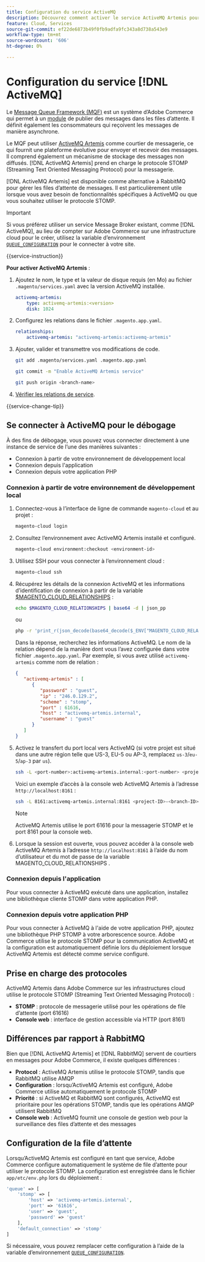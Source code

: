 ```yaml
---
title: Configuration du service ActiveMQ
description: Découvrez comment activer le service ActiveMQ Artemis pour gérer les files d’attente de messages pour Adobe Commerce sur l’infrastructure cloud.
feature: Cloud, Services
source-git-commit: ef22de6873b49f0fb9adfa9fc343a8d738a543e9
workflow-type: tm+mt
source-wordcount: '606'
ht-degree: 0%

---
```


# Configuration du service [!DNL ActiveMQ]

Le [Message Queue Framework (MQF)](https://experienceleague.adobe.com/docs/commerce-operations/configuration-guide/message-queues/message-queue-framework.html) est un système d’Adobe Commerce qui permet à un [module](https://experienceleague.adobe.com/en/docs/commerce-operations/implementation-playbook/glossary#module) de publier des messages dans les files d’attente. Il définit également les consommateurs qui reçoivent les messages de manière asynchrone.

Le MQF peut utiliser [ActiveMQ Artemis](https://activemq.apache.org/components/artemis/) comme courtier de messagerie, ce qui fournit une plateforme évolutive pour envoyer et recevoir des messages. Il comprend également un mécanisme de stockage des messages non diffusés. [!DNL ActiveMQ Artemis] prend en charge le protocole STOMP (Streaming Text Oriented Messaging Protocol) pour la messagerie.

[!DNL ActiveMQ Artemis] est disponible comme alternative à RabbitMQ pour gérer les files d’attente de messages. Il est particulièrement utile lorsque vous avez besoin de fonctionnalités spécifiques à ActiveMQ ou que vous souhaitez utiliser le protocole STOMP.

>[!IMPORTANT]
>
>Si vous préférez utiliser un service Message Broker existant, comme [!DNL ActiveMQ], au lieu de compter sur Adobe Commerce sur une infrastructure cloud pour le créer, utilisez la variable d’environnement [`QUEUE_CONFIGURATION`](../environment/variables-deploy.md#queue_configuration) pour le connecter à votre site.

{{service-instruction}}

**Pour activer ActiveMQ Artemis** :

1. Ajoutez le nom, le type et la valeur de disque requis (en Mo) au fichier `.magento/services.yaml` avec la version ActiveMQ installée.

   ```yaml
   activemq-artemis:
       type: activemq-artemis:<version>
       disk: 1024
   ```

1. Configurez les relations dans le fichier `.magento.app.yaml`.

   ```yaml
   relationships:
       activemq-artemis: "activemq-artemis:activemq-artemis"
   ```

1. Ajouter, valider et transmettre vos modifications de code.

   ```bash
   git add .magento/services.yaml .magento.app.yaml
   ```

   ```bash
   git commit -m "Enable ActiveMQ Artemis service"
   ```

   ```bash
   git push origin <branch-name>
   ```

1. [Vérifier les relations de service](services-yaml.md#service-relationships).

{{service-change-tip}}

## Se connecter à ActiveMQ pour le débogage

À des fins de débogage, vous pouvez vous connecter directement à une instance de service de l’une des manières suivantes :

- Connexion à partir de votre environnement de développement local
- Connexion depuis l&#39;application
- Connexion depuis votre application PHP

### Connexion à partir de votre environnement de développement local

1. Connectez-vous à l’interface de ligne de commande `magento-cloud` et au projet :

   ```bash
   magento-cloud login
   ```

1. Consultez l’environnement avec ActiveMQ Artemis installé et configuré.

   ```bash
   magento-cloud environment:checkout <environment-id>
   ```

1. Utilisez SSH pour vous connecter à l’environnement cloud :

   ```bash
   magento-cloud ssh
   ```

1. Récupérez les détails de la connexion ActiveMQ et les informations d’identification de connexion à partir de la variable [$MAGENTO_CLOUD_RELATIONSHIPS](../application/properties.md#relationships) :

   ```bash
   echo $MAGENTO_CLOUD_RELATIONSHIPS | base64 -d | json_pp
   ```

   ou

   ```bash
   php -r 'print_r(json_decode(base64_decode($_ENV["MAGENTO_CLOUD_RELATIONSHIPS"])));'
   ```

   Dans la réponse, recherchez les informations ActiveMQ. Le nom de la relation dépend de la manière dont vous l’avez configurée dans votre fichier `.magento.app.yaml`. Par exemple, si vous avez utilisé `activemq-artemis` comme nom de relation :

   ```json
   {
      "activemq-artemis" : [
         {
            "password" : "guest",
            "ip" : "246.0.129.2",
            "scheme" : "stomp",
            "port" : 61616,
            "host" : "activemq-artemis.internal",
            "username" : "guest"
         }
      ]
   }
   ```

1. Activez le transfert du port local vers ActiveMQ (si votre projet est situé dans une autre région telle que US-3, EU-5 ou AP-3, remplacez ``us-3``/``eu-5``/``ap-3`` par ``us``).

   ```bash
   ssh -L <port-number>:activemq-artemis.internal:<port-number> <project-ID>-<branch-ID>@ssh.us.magentosite.cloud
   ```

   Voici un exemple d’accès à la console web ActiveMQ Artemis à l’adresse `http://localhost:8161` :

   ```bash
   ssh -L 8161:activemq-artemis.internal:8161 <project-ID>-<branch-ID>@ssh.us.magentosite.cloud
   ```

   >[!NOTE]
   >
   >ActiveMQ Artemis utilise le port 61616 pour la messagerie STOMP et le port 8161 pour la console web.

1. Lorsque la session est ouverte, vous pouvez accéder à la console web ActiveMQ Artemis à l’adresse `http://localhost:8161` à l’aide du nom d’utilisateur et du mot de passe de la variable MAGENTO_CLOUD_RELATIONSHIPS .

### Connexion depuis l&#39;application

Pour vous connecter à ActiveMQ exécuté dans une application, installez une bibliothèque cliente STOMP dans votre application PHP.

### Connexion depuis votre application PHP

Pour vous connecter à ActiveMQ à l&#39;aide de votre application PHP, ajoutez une bibliothèque PHP STOMP à votre arborescence source. Adobe Commerce utilise le protocole STOMP pour la communication ActiveMQ et la configuration est automatiquement définie lors du déploiement lorsque ActiveMQ Artemis est détecté comme service configuré.

## Prise en charge des protocoles

ActiveMQ Artemis dans Adobe Commerce sur les infrastructures cloud utilise le protocole STOMP (Streaming Text Oriented Messaging Protocol) :

- **STOMP** : protocole de messagerie utilisé pour les opérations de file d’attente (port 61616)
- **Console web** : interface de gestion accessible via HTTP (port 8161)

## Différences par rapport à RabbitMQ

Bien que [!DNL ActiveMQ Artemis] et [!DNL RabbitMQ] servent de courtiers en messages pour Adobe Commerce, il existe quelques différences :

- **Protocol** : ActiveMQ Artemis utilise le protocole STOMP, tandis que RabbitMQ utilise AMQP
- **Configuration** : lorsqu’ActiveMQ Artemis est configuré, Adobe Commerce utilise automatiquement le protocole STOMP
- **Priorité** : si ActiveMQ et RabbitMQ sont configurés, ActiveMQ est prioritaire pour les opérations STOMP, tandis que les opérations AMQP utilisent RabbitMQ
- **Console web** : ActiveMQ fournit une console de gestion web pour la surveillance des files d’attente et des messages

## Configuration de la file d’attente

Lorsqu’ActiveMQ Artemis est configuré en tant que service, Adobe Commerce configure automatiquement le système de file d’attente pour utiliser le protocole STOMP. La configuration est enregistrée dans le fichier `app/etc/env.php` lors du déploiement :

```php
'queue' => [
    'stomp' => [
        'host' => 'activemq-artemis.internal',
        'port' => '61616',
        'user' => 'guest',
        'password' => 'guest'
    ],
    'default_connection' => 'stomp'
]
```

Si nécessaire, vous pouvez remplacer cette configuration à l’aide de la variable d’environnement [`QUEUE_CONFIGURATION`](../environment/variables-deploy.md#queue_configuration).

